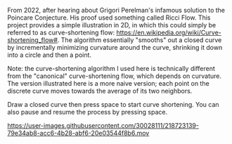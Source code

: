 From 2022, after hearing about Grigori Perelman's infamous solution to the Poincare Conjecture. His proof used something called Ricci Flow. This project provides a simple illustration in 2D, in which this could simply be referred to as curve-shortening flow: https://en.wikipedia.org/wiki/Curve-shortening_flow#.
The algorithm essentially "smooths" out a closed curve by incrementally minimizing curvature around the curve, shrinking it down into a circle and then a point. 

Note: the curve-shortening algorithm I used here is technically different from the "canonical" curve-shortening flow, which depends on curvature. The version illustrated here is a more naive version; each point on the discrete curve moves towards the average of its two neighbors. 

Draw a closed curve then press space to start curve shortening. You can also pause and resume the process by pressing space.

https://user-images.githubusercontent.com/30028111/218723139-79e34ab8-acc6-4b28-abf6-20e03544f8b6.mov
